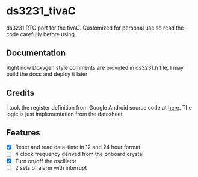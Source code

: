 # ds3231_tivaC

ds3231 RTC port for the tivaC. Customized for personal use so read the code carefully before using

## Documentation

Right now Doxygen style comments are provided in ds3231.h file, I may build the docs and deploy it later

## Credits

I took the register definition from Google Android source code at [here](1). The logic is just implementation from the datasheet

## Features

- [x] Reset and read data-time in 12 and 24 hour format
- [ ] 4 clock frequency derived from the onboard crystal
- [x] Turn on/off the oscillator
- [ ] 2 sets of alarm with interrupt

[1]: https://android.googlesource.com/device/ti/bootloader/uboot/+/master/drivers/rtc/ds3231.c